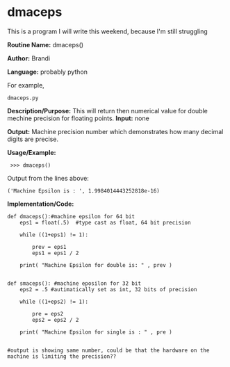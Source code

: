 # dmaceps
This is a program I will write this weekend, because I'm still struggling

**Routine Name:**           dmaceps()

**Author:** Brandi

**Language:** probably python

For example,

    dmaceps.py


**Description/Purpose:** This will return then numerical value for double mechine precision for floating points. 
**Input:** none

**Output:** Machine precision number which demonstrates how many decimal digits are precise. 

**Usage/Example:**

     >>> dmaceps()
      
Output from the lines above:

    ('Machine Epsilon is : ', 1.9984014443252818e-16)
      
**Implementation/Code:**
 
~~~
def dmaceps():#machine epsilon for 64 bit
    eps1 = float(.5)  #type cast as float, 64 bit precision  
      
    while ((1+eps1) != 1): 

        prev = eps1 
        eps1 = eps1 / 2
        
    print( "Machine Epsilon for double is: " , prev )
            
    
def smaceps(): #machine eposilon for 32 bit
    eps2 = .5 #autimatically set as int, 32 bits of precision   
      
    while ((1+eps2) != 1): 

        pre = eps2 
        eps2 = eps2 / 2
        
    print( "Machine Epsilon for single is : " , pre )
            
    
#output is showing same number, could be that the hardware on the machine is limiting the precision??
~~~
